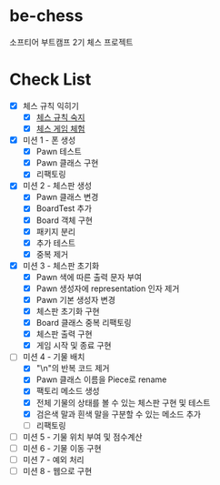 # be-chess
소프티어 부트캠프 2기 체스 프로젝트

# Check List
- [X] 체스 규칙 익히기
  - [X] [체스 규칙 숙지](https://ko.wikipedia.org/wiki/체스_규칙)
  - [X] [체스 게임 체험](https://www.chess.com/ko/play/computer)
- [X] 미션 1 - 폰 생성
  - [X] Pawn 테스트
  - [X] Pawn 클래스 구현
  - [X] 리팩토링
- [X] 미션 2 - 체스판 생성
  - [X] Pawn 클래스 변경 
  - [X] BoardTest 추가
  - [X] Board 객체 구현
  - [X] 패키지 분리 
  - [X] 추가 테스트 
  - [X] 중복 제거
- [X] 미션 3 - 체스판 초기화
  - [X] Pawn 색에 따른 출력 문자 부여
  - [X] Pawn 생성자에 representation 인자 제거
  - [X] Pawn 기본 생성자 변경
  - [X] 체스판 초기화 구현
  - [X] Board 클래스 중복 리팩토링 
  - [X] 체스판 출력 구현
  - [X] 게임 시작 및 종료 구현
- [ ] 미션 4 - 기물 배치
  - [X] "\n"의 반복 코드 제거 
  - [X] Pawn 클래스 이름을 Piece로 rename 
  - [X] 팩토리 메소드 생성 
  - [X] 전체 기물의 상태를 볼 수 있는 체스판 구현 및 테스트 
  - [X] 검은색 말과 흰색 말을 구분할 수 있는 메소드 추가 
  - [ ] 리팩토링
- [ ] 미션 5 - 기물 위치 부여 및 점수계산
- [ ] 미션 6 - 기물 이동 구현
- [ ] 미션 7 - 예외 처리
- [ ] 미션 8 - 웹으로 구현